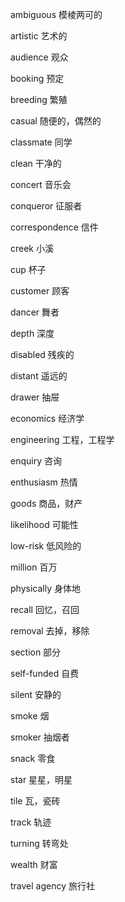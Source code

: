 ambiguous       模棱两可的

artistic        艺术的

audience        观众

booking         预定

breeding        繁殖

casual          随便的，偶然的

classmate       同学

clean           干净的

concert         音乐会

conqueror       征服者

correspondence  信件

creek           小溪

cup             杯子

customer        顾客

dancer          舞者

depth           深度

disabled        残疾的

distant         遥远的

drawer          抽屉

economics       经济学

engineering     工程，工程学

enquiry         咨询

enthusiasm      热情

goods           商品，财产

likelihood      可能性

low-risk        低风险的

million         百万

physically      身体地

recall          回忆，召回

removal         去掉，移除

section         部分

self-funded     自费

silent          安静的

smoke           烟

smoker          抽烟者

snack           零食

star            星星，明星

tile            瓦，瓷砖

track           轨迹

turning         转弯处

wealth          财富

travel agency   旅行社

